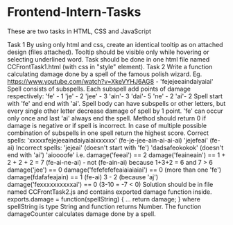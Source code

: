 # Frontend-Intern-Tasks

These are two tasks in HTML, CSS and JavaScript

Task 1
By using only html and css, create an identical tooltip as on attached design (files attached). Tooltip should be visible only while hovering or
selecting underlined word.
Task should be done in one html file named CCFrontTask1.html (with css in "style" element).
Task 2
Write a function calculating damage done by a spell of the famous polish wizard.
Eg. https://www.youtube.com/watch?v=XkeVYHJ6AG8 - 'fejejeeaindaiyaiai'
Spell consists of subspells. Each subspell add points of damage respectively:
'fe' - 1
'je' - 2
'jee' - 3
'ain'- 3
'dai'- 5
'ne' - 2
'ai'- 2
Spell start with 'fe' and end with 'ai'. Spell body can have subspells or other letters, but every single other letter decrease damage of spell by 1
point. 'fe' can occur only once and last 'ai' always end the spell. Method should return 0 if damage is negative or if spell is incorrect. In case of
multiple possible combination of subspells in one spell return the highest score.
Correct spells:
'xxxxxfejejeeaindaiyaiaixxxxxx' (fe-je-jee-ain-ai-ai-ai)
'jejefeai' (fe-ai)
Incorrect spells:
'jejeai' (doesn't start with 'fe')
'dadsafeokokok' (doesn't end with 'ai')
'aioooofe'
i.e.
damage('feeai') == 2
damage('feaineain') == 1 + 2 + 2 + 2 = 7 (fe-ai-ne-ai) - not (fe-ain-ai) because 1+3+2 = 6 and 7 > 6
damage('jee') == 0
damage('fefefefefeaiaiaiaiai') == 0 (more than one 'fe')
damage(fdafafeajain) == 1 (fe-ai) 3 - 2 (because 'aj')
damage('fexxxxxxxxxxai') == 0 (3-10 = -7 < 0)
Solution should be in file named CCFrontTask2.js and contains exported damage function inside.
exports.damage = function(spellString) {
...
return damage;
}
where spellString is type String and function returns Number.
The function damageCounter calculates damage done by a spell.

